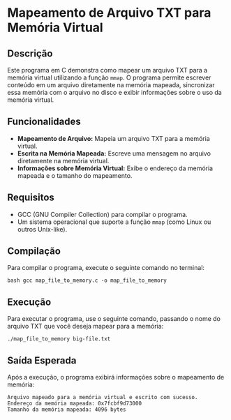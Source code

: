 # Mapeamento de Arquivo TXT para Memória Virtual

## Descrição

Este programa em C demonstra como mapear um arquivo TXT para a memória virtual utilizando a função `mmap`. O programa permite escrever conteúdo em um arquivo diretamente na memória mapeada, sincronizar essa memória com o arquivo no disco e exibir informações sobre o uso da memória virtual.

## Funcionalidades

- **Mapeamento de Arquivo:** Mapeia um arquivo TXT para a memória virtual.
- **Escrita na Memória Mapeada:** Escreve uma mensagem no arquivo diretamente na memória virtual.
- **Informações sobre Memória Virtual:** Exibe o endereço da memória mapeada e o tamanho do mapeamento.

## Requisitos

- GCC (GNU Compiler Collection) para compilar o programa.
- Um sistema operacional que suporte a função `mmap` (como Linux ou outros Unix-like).

## Compilação

Para compilar o programa, execute o seguinte comando no terminal:

```bash gcc map_file_to_memory.c -o map_file_to_memory ```

## Execução

Para executar o programa, use o seguinte comando, passando o nome do arquivo TXT que você deseja mapear para a memória:

``` ./map_file_to_memory big-file.txt ```

## Saída Esperada

Após a execução, o programa exibirá informações sobre o mapeamento de memória:

```
Arquivo mapeado para a memória virtual e escrito com sucesso.
Endereço da memória mapeada: 0x7fcbf9d73000
Tamanho da memória mapeada: 4096 bytes

```


